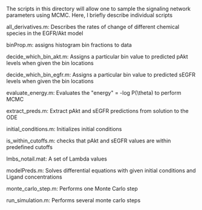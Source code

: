 The scripts in this directory will allow one to sample the signaling network parameters using MCMC. Here, I briefly describe individual scripts

all_derivatives.m: Describes the rates of change of different chemical species in the EGFR/Akt model

binProp.m: assigns histogram bin fractions to data

decide_which_bin_akt.m: Assigns a particular bin value to predicted pAkt levels when given the bin locations

decide_which_bin_egfr.m: Assigns a particular bin value to predicted sEGFR levels when given the bin locations

evaluate_energy.m: Evaluates the "energy" = -log P(\theta) to perform MCMC

extract_preds.m: Extract pAkt and sEGFR predictions from solution to the ODE

initial_conditions.m: Initializes initial conditions

is_within_cutoffs.m: checks that pAkt and sEGFR values are within predefined cutoffs

lmbs_notail.mat: A set of Lambda values

modelPreds.m: Solves differential equations with given initial conditions and Ligand concentrations

monte_carlo_step.m:	Performs one Monte Carlo step

run_simulation.m: Performs several monte carlo steps
